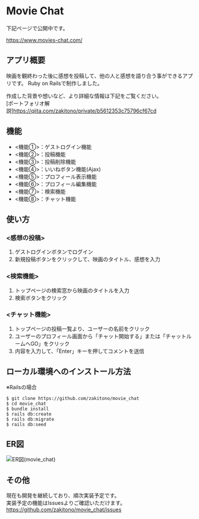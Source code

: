 # Movie Chat

下記ページで公開中です。

https://www.movies-chat.com/

## アプリ概要
映画を観終わった後に感想を投稿して、他の人と感想を語り合う事ができるアプリです。
Ruby on Railsで制作しました。

作成した背景や想いなど、より詳細な情報は下記をご覧ください。  
[ポートフォリオ解説]https://qiita.com/zakitono/private/b5612353c75796cf67cd

## 機能
- <機能①>：ゲストログイン機能
- <機能②>：投稿機能
- <機能③>：投稿削除機能
- <機能④>：いいねボタン機能(Ajax)
- <機能⑤>：プロフィール表示機能
- <機能⑥>：プロフィール編集機能
- <機能⑦>：検索機能
- <機能⑧>：チャット機能

## 使い方
### <感想の投稿>
1. ゲストログインボタンでログイン
2. 新規投稿ボタンをクリックして、映画のタイトル、感想を入力

### <検索機能>
1. トップページの検索窓から映画のタイトルを入力
2. 検索ボタンをクリック

### <チャット機能>
1. トップページの投稿一覧より、ユーザーの名前をクリック
2. ユーザーのプロフィール画面から「チャット開始する」または「チャットルームへGO」をクリック
3. 内容を入力して、「Enter」キーを押してコメントを送信


## ローカル環境へのインストール方法
※Railsの場合
```
$ git clone https://github.com/zakitono/movie_chat
$ cd movie_chat
$ bundle install
$ rails db:create
$ rails db:migrate
$ rails db:seed
```

## ER図
![ER図(movie_chat)](https://user-images.githubusercontent.com/71639603/118356027-43b7fb80-b5ae-11eb-9f42-3119a9bff5df.png)

## その他
現在も開発を継続しており、順次実装予定です。  
実装予定の機能はIssuesよりご確認いただけます。  
https://github.com/zakitono/movie_chat/issues
